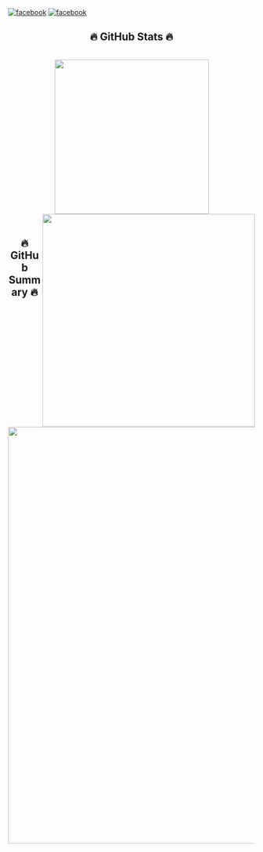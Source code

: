 <!-- <a href="#" target="_blank">
  <img src="svg/kimphu.svg" width="1200" alt="phutk" />
</a> -->

<a href="https://www.facebook.com/trankimphu0609/" target="blank"><img align="center" src="https://img.shields.io/badge/Facebook-1877F2?style=for-the-badge&logo=facebook&logoColor=white" alt="facebook"/></a>
<a href="https://www.instagram.com/trankimphu0609/" target="blank"><img align="center" src="https://img.shields.io/badge/Instagram-fd009b?style=for-the-badge&logo=instagram&logoColor=white" alt="facebook"/></a>
<br>
<h2 align="center">🔥 GitHub Stats 🔥</h2>
<!-- https://github.com/anuraghazra/github-readme-stats -->
<br>
<div align=center>
  <a href="#" title="trankimphu0609">
    <img width="315" align="center" src="https://github-readme-stats.vercel.app/api/top-langs/?username=trankimphu0609&hide=c%23,powershell,Mathematica,Ruby,Objective-C,Objective-C%2b%2b,Cuda&title_color=61dafb&text_color=ffffff&icon_color=61dafb&bg_color=20232a&langs_count=8&layout=compact&border_color=61dafb&hide_border=true" />
  </a>
  <a href="#" title="trankimphu0609">
    <img align="right" width="434" src="https://github-readme-stats.vercel.app/api?username=trankimphu0609&show_icons=true&theme=react&border_color=61dafb&hide_border=true" />
  </a>
</div>
<br>
<h2 align="center">🔥 GitHub Summary 🔥</h2>
<div align=center>
  <a href="#" title="Most Used Languages">
  <img  align="center" width="850" src="https://activity-graph.herokuapp.com/graph?username=trankimphu0609&bg_color=020203&color=1ef621&line=ff0f9b&point=430fff&area=true&hide_border=true)](https://github.com/ashutosh00710/github-readme-activity-graph"/>
    <br /><br />
  </a>
</div>
<br>
